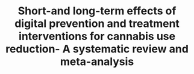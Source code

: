 --- 
abstract: '' 
authors: 
 - N Boumparis
 -  L Loheide-Niesmann
 -  M Blankers
 -  admin
 -  D Korf
 -  ...
doi: '' 
featured: false 
publication: '*Drug and alcohol dependence*, 1' 
publication_short: '' 
publishDate: '2019-01-01' 
title: 'Short-and long-term effects of digital prevention and treatment interventions for cannabis use reduction- A systematic review and meta-analysis' 
url_code: '' 
url_dataset: '' 
url_pdf: '' 
url_poster: '' 
url_project: '' 
url_slides: '' 
url_source: '' 
url_video: '' 
---